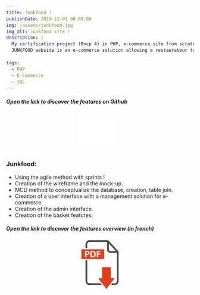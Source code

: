 ```yaml
---
title: Junkfood !
publishDate: 2019-12-01 00:00:00
img: /assets/junkfood.jpg
img_alt: Junkfood site !
description: |
  My certification project (Rncp 4) in PHP, e-commerce site from scratch and without framework.
  JUNKFOOD website is an e-commerce solution allowing a restaurateur to manage and sell his dishes.

tags:
  - PHP
  - E-Commerce
  - SQL
---
```


##### Open the link to discover the features on Github

<div style="text-align:center;">
  <a href="https://github.com/Asper-01/TP-OCR-PHP-CRUD" target="_blank" style="margin-right: 20px;">
    <img src="/assets/Git.png" alt="icone git" width="100">
  </a>
</div>




### Junkfood:
- Using the agile method with sprints !
- Creation of the wireframe and the mock-up.
- MCD method to conceptualize the database, creation, table join.
- Creation of a user interface with a management solution for e-commerce.
- Creation of the admin interface.
- Creation of the basket features.


##### Open the link to discover the features overview (in french)

<div style="text-align:center;">
  <a href="/assets/Junkfood.pdf" target="_blank">
    <img src="/assets/pdf.png" alt="Icône PDF" width="100">
  </a>
</div>

